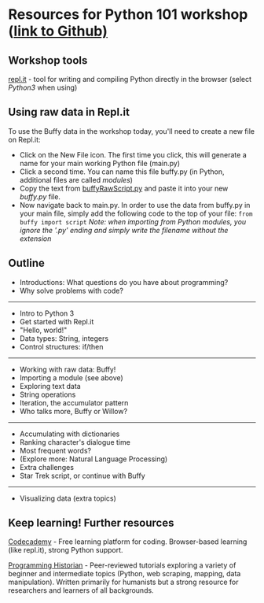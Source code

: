 # Resources for Python 101 workshop ([link to Github)](https://github.com/zoews/PythonWorkshop)

## Workshop tools

[repl.it](https://repl.it/) - tool for writing and compiling Python directly in the browser (select *Python3* when using)

## Using raw data in Repl.it

To use the Buffy data in the workshop today, you'll need to create a new file on Repl.it:
* Click on the New File icon. The first time you click, this will generate a name for your main working Python file (main.py)
* Click a second time. You can name this file buffy.py (in Python, additional files are called *modules*)
* Copy the text from [buffyRawScript.py](https://github.com/zoews/PythonWorkshop/blob/master/buffyScriptRaw.py) and paste it into your new *buffy.py* file.
* Now navigate back to main.py. In order to use the data from buffy.py in your main file, simply add the following code to the top of your file: `from buffy import script` *Note: when importing from Python modules, you ignore the '.py' ending and simply write the filename without the extension*

## Outline

* Introductions: What questions do you have about programming?
* Why solve problems with code?
---
* Intro to Python 3
* Get started with Repl.it
* "Hello, world!"
* Data types: String, integers
* Control structures: if/then
---
* Working with raw data: Buffy!
* Importing a module (see above)
* Exploring text data
* String operations
* Iteration, the accumulator pattern
* Who talks more, Buffy or Willow?
---
* Accumulating with dictionaries
* Ranking character's dialogue time
* Most frequent words?
* (Explore more: Natural Language Processing)
* Extra challenges
* Star Trek script, or continue with Buffy
---
* Visualizing data (extra topics)

## Keep learning! Further resources

[Codecademy](https://www.codecademy.com/) - Free learning platform for coding. Browser-based learning (like repl.it), strong Python support.

[Programming Historian](https://programminghistorian.org/) - Peer-reviewed tutorials exploring a variety of beginner and intermediate topics (Python, web scraping, mapping, data manipulation). Written primarily for humanists but a strong resource for researchers and learners of all backgrounds.